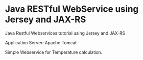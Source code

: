 # Java RESTful WebService using Jersey and JAX-RS
Java Restful Webservices tutorial using Jersey and JAX-RS

Application Server: Apache Tomcat

Simple Webservice for Temperature calculation.
